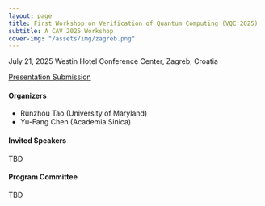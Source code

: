 ```yaml
---
layout: page
title: First Workshop on Verification of Quantum Computing (VQC 2025)
subtitle: A CAV 2025 Workshop
cover-img: "/assets/img/zagreb.png"
---
```


<div class="workshop-details">
    <span class="workshop-detail">
        <i class="fas fa-calendar-alt"></i> July 21, 2025
    </span>
    <span class="workshop-detail">
        <i class="fas fa-location-dot"></i> Westin Hotel Conference Center, Zagreb, Croatia
    </span>
</div>

[Presentation Submission](https://easychair.org/conferences/?conf=vqc2025)

#### Organizers
- Runzhou Tao (University of Maryland)
- Yu-Fang Chen (Academia Sinica)

#### Invited Speakers
TBD

#### Program Committee
TBD